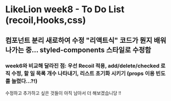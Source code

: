 # LikeLion week8 - To Do List (recoil,Hooks,css) 

## 컴포넌트 분리 새로하여 수정 "리액트식" 코드가 뭔지 배워나가는 중... styled-components 스타일로 수정함

### week6와 비교해 달라진 점: 우선 Recoil 적용, add/delete/checked 로직 수정, 할 일 목록 개수 나타내기, 리스트 초기화 시키기 (props 이용 빈도를 늘렸다...?!)

수정하고 추가하고 싶은 것들이 아직 남아서 더 해보겠습니당 !! 

